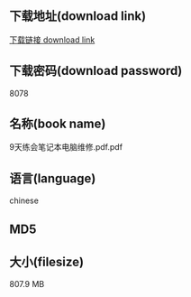 ## 下载地址(download link)
[下载链接 download link](https://voluble-croquembouche-d321dc.netlify.app/?s=9%E5%A4%A9%E7%BB%83%E4%BC%9A%E7%AC%94%E8%AE%B0%E6%9C%AC%E7%94%B5%E8%84%91%E7%BB%B4%E4%BF%AE.pdf)

## 下载密码(download password)
8078

## 名称(book name)
9天练会笔记本电脑维修.pdf.pdf

## 语言(language)
chinese

## MD5


## 大小(filesize)
807.9 MB
